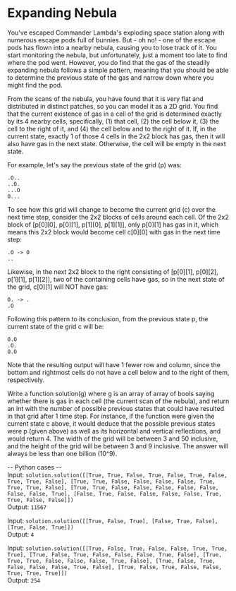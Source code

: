 Expanding Nebula
================

You've escaped Commander Lambda's exploding space station along with numerous escape pods full of bunnies. But - oh no! - one of the escape pods has flown into a nearby nebula, causing you to lose track of it. You start monitoring the nebula, but unfortunately, just a moment too late to find where the pod went. However, you do find that the gas of the steadily expanding nebula follows a simple pattern, meaning that you should be able to determine the previous state of the gas and narrow down where you might find the pod.

From the scans of the nebula, you have found that it is very flat and distributed in distinct patches, so you can model it as a 2D grid. You find that the current existence of gas in a cell of the grid is determined exactly by its 4 nearby cells, specifically, (1) that cell, (2) the cell below it, (3) the cell to the right of it, and (4) the cell below and to the right of it. If, in the current state, exactly 1 of those 4 cells in the 2x2 block has gas, then it will also have gas in the next state. Otherwise, the cell will be empty in the next state.

For example, let's say the previous state of the grid (p) was:
```
.O..
..O.
...O
O...
```

To see how this grid will change to become the current grid (c) over the next time step, consider the 2x2 blocks of cells around each cell.  Of the 2x2 block of [p[0][0], p[0][1], p[1][0], p[1][1]], only p[0][1] has gas in it, which means this 2x2 block would become cell c[0][0] with gas in the next time step:
```
.O -> O
..
```

Likewise, in the next 2x2 block to the right consisting of [p[0][1], p[0][2], p[1][1], p[1][2]], two of the containing cells have gas, so in the next state of the grid, c[0][1] will NOT have gas:
```
O. -> .
.O
```

Following this pattern to its conclusion, from the previous state p, the current state of the grid c will be:
```
O.O
.O.
O.O
```

Note that the resulting output will have 1 fewer row and column, since the bottom and rightmost cells do not have a cell below and to the right of them, respectively.

Write a function solution(g) where g is an array of array of bools saying whether there is gas in each cell (the current scan of the nebula), and return an int with the number of possible previous states that could have resulted in that grid after 1 time step.  For instance, if the function were given the current state c above, it would deduce that the possible previous states were p (given above) as well as its horizontal and vertical reflections, and would return 4. The width of the grid will be between 3 and 50 inclusive, and the height of the grid will be between 3 and 9 inclusive.  The answer will always be less than one billion (10^9).


-- Python cases --  
Input: `solution.solution([[True, True, False, True, False, True, False, True, True, False], [True, True, False, False, False, False, True, True, True, False], [True, True, False, False, False, False, False, False, False, True], [False, True, False, False, False, False, True, True, False, False]])`     
Output: `11567`

Input: `solution.solution([[True, False, True], [False, True, False], [True, False, True]])`    
Output: `4`

Input: `solution.solution([[True, False, True, False, False, True, True, True], [True, False, True, False, False, False, True, False], [True, True, True, False, False, False, True, False], [True, False, True, False, False, False, True, False], [True, False, True, False, False, True, True, True]])`  
Output: `254`